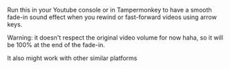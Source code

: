 Run this in your Youtube console or in Tampermonkey to have a smooth fade-in sound effect when you rewind or fast-forward videos using arrow keys.

Warning: it doesn't respect the original video volume for now haha, so it will be 100% at the end of the fade-in.

It also might work with other similar platforms
